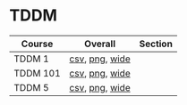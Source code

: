 # TDDM

| Course | Overall | Section |
| ------ | ------- | ------- |
| TDDM 1 | [csv](https://github.com/UCSD-Historical-Enrollment-Data/2024Fall/blob/main/overall/TDDM%201.csv), [png](https://raw.githubusercontent.com/UCSD-Historical-Enrollment-Data/2024Fall/main/plot_overall/TDDM%201.png), [wide](https://raw.githubusercontent.com/UCSD-Historical-Enrollment-Data/2024Fall/main/plot_overall_wide/TDDM%201.png) |  |
| TDDM 101 | [csv](https://github.com/UCSD-Historical-Enrollment-Data/2024Fall/blob/main/overall/TDDM%20101.csv), [png](https://raw.githubusercontent.com/UCSD-Historical-Enrollment-Data/2024Fall/main/plot_overall/TDDM%20101.png), [wide](https://raw.githubusercontent.com/UCSD-Historical-Enrollment-Data/2024Fall/main/plot_overall_wide/TDDM%20101.png) |  |
| TDDM 5 | [csv](https://github.com/UCSD-Historical-Enrollment-Data/2024Fall/blob/main/overall/TDDM%205.csv), [png](https://raw.githubusercontent.com/UCSD-Historical-Enrollment-Data/2024Fall/main/plot_overall/TDDM%205.png), [wide](https://raw.githubusercontent.com/UCSD-Historical-Enrollment-Data/2024Fall/main/plot_overall_wide/TDDM%205.png) |  |
